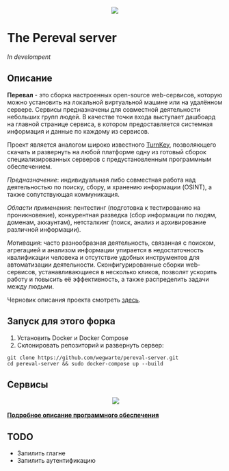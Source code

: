 <p align="center">
  <img src='misc/pereval_logo.png'/>
</p>

# The Pereval server

_In develompent_

## Описание

**Перевал** - это сборка настроенных open-source web-сервисов, которую можно установить на локальной виртуальной машине или на удалённом сервере. Сервисы предназначены для совместной деятельности небольших групп людей. В качестве точки входа выступает дашбоард на главной странице сервиса, в котором предоставляется системная информация и данные по каждому из сервисов.

Проект является аналогом широко известного [TurnKey](https://www.turnkeylinux.org/), позволяющего скачать и развернуть на любой платформе одну из готовый сборок специализированных серверов c предустановленным программным обеспечением.

_Предназначение_: индивидуальная либо совместная работа над деятельностью по поиску, сбору, и хранению информации (OSINT), а также сопутствующая коммуникация. 

_Области применения_: пентестинг (подготовка к тестированию на проникновение), конкурентная разведка (сбор информации по людям, доменам, аккаунтам), нетсталкинг (поиск, анализ и архивирование различной информации).

_Мотивация_: часто разнообразная деятельность, связанная с поиском, агрегацией и анализом информации упирается в недостаточность квалификации человека и отсутствие удобных инструментов для автоматизации деятельности. Сконфигурированные сборки web-сервисов, устанавливающиеся в несколько кликов, позволят ускорить работу и повысить её эффективность, а также распределить задачи между людьми.

Черновик описания проекта смотреть [здесь](https://hackpad.com/ep/pad/static/EoF3ngu7pXM).

## Запуск для этого форка

1. Установить Docker и Docker Compose
2. Склонировать репозиторий и развернуть сервер:
```
git clone https://github.com/wegwarte/pereval-server.git
cd pereval-server && sudo docker-compose up --build
```

## Сервисы

<p align="center">
  <img src='https://hackpad-attachments.s3.amazonaws.com/hackpad.com_EoF3ngu7pXM_p.724442_1491844991468_undefined'/>
</p>

**[Подробное описание программного обеспечения](SOFT.md)**

## TODO

- Запилить глагне
- Запилить аутентификацию
